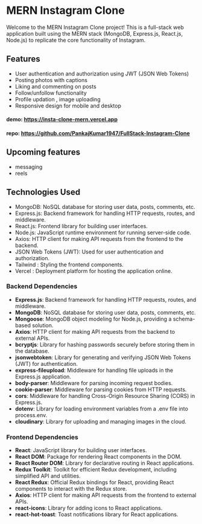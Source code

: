 # MERN Instagram Clone

Welcome to the MERN Instagram Clone project! This is a full-stack web application built using the MERN stack (MongoDB, Express.js, React.js, Node.js) to replicate the core functionality of Instagram.

## Features

- User authentication and authorization using JWT (JSON Web Tokens)
- Posting photos with captions
- Liking and commenting on posts
- Follow/unfollow functionality
- Profile updation , image uploading
- Responsive design for mobile and desktop

#### demo: https://insta-clone-mern.vercel.app
#### repo: https://github.com/PankajKumar1947/FullStack-Instagram-Clone

## Upcoming features
- messaging
- reels

## Technologies Used

- MongoDB: NoSQL database for storing user data, posts, comments, etc.
- Express.js: Backend framework for handling HTTP requests, routes, and middleware.
- React.js: Frontend library for building user interfaces.
- Node.js: JavaScript runtime environment for running server-side code.
- Axios: HTTP client for making API requests from the frontend to the backend.
- JSON Web Tokens (JWT): Used for user authentication and authorization.
- Tailwind : Styling the frontend components.
- Vercel : Deployment platform for hosting the application online.


### Backend Dependencies
- **Express.js**: Backend framework for handling HTTP requests, routes, and middleware.
- **MongoDB**: NoSQL database for storing user data, posts, comments, etc.
- **Mongoose**: MongoDB object modeling for Node.js, providing a schema-based solution.
- **Axios**: HTTP client for making API requests from the backend to external APIs.
- **bcryptjs**: Library for hashing passwords securely before storing them in the database.
- **jsonwebtoken**: Library for generating and verifying JSON Web Tokens (JWT) for authentication.
- **express-fileupload**: Middleware for handling file uploads in the Express.js application.
- **body-parser**: Middleware for parsing incoming request bodies.
- **cookie-parser**: Middleware for parsing cookies from HTTP requests.
- **cors**: Middleware for handling Cross-Origin Resource Sharing (CORS) in Express.js.
- **dotenv**: Library for loading environment variables from a .env file into process.env.
- **cloudinary**: Library for uploading and managing images in the cloud.

### Frontend Dependencies

- **React**: JavaScript library for building user interfaces.
- **React DOM**: Package for rendering React components in the DOM.
- **React Router DOM**: Library for declarative routing in React applications.
- **Redux Toolkit**: Toolkit for efficient Redux development, including simplified API and utilities.
- **React Redux**: Official Redux bindings for React, providing React components to interact with the Redux store.
- **Axios**: HTTP client for making API requests from the frontend to external APIs.
- **react-icons**: Library for adding icons to React applications.
- **react-hot-toast**: Toast notifications library for React applications.

